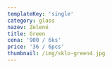 ```yaml
---
templateKey: 'single'
category: glass
nazev: Zelené
title: Green
cena: '900 / 6ks'
price: '36 / 6pcs'
thumbnail: /img/sklo-green4.jpg
---
```


